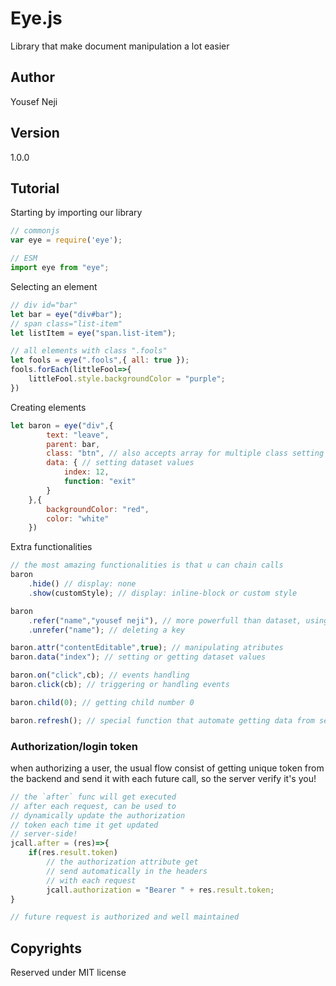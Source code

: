 # Eye.js
Library that make document manipulation a lot easier

## Author 
Yousef Neji

## Version
1.0.0


## Tutorial
Starting by importing our library

```JavaScript
// commonjs
var eye = require('eye');

// ESM
import eye from "eye";
```

Selecting an element
```JavaScript
// div id="bar"
let bar = eye("div#bar");
// span class="list-item"
let listItem = eye("span.list-item");

// all elements with class ".fools"
let fools = eye(".fools",{ all: true });
fools.forEach(littleFool=>{
    littleFool.style.backgroundColor = "purple";
})
```

Creating elements
```JavaScript
let baron = eye("div",{ 
        text: "leave",
        parent: bar,
        class: "btn", // also accepts array for multiple class setting at once
        data: { // setting dataset values
            index: 12,
            function: "exit"
        }
    },{ 
        backgroundColor: "red", 
        color: "white"
    })
```

Extra functionalities
```JavaScript
// the most amazing functionalities is that u can chain calls
baron
    .hide() // display: none
    .show(customStyle); // display: inline-block or custom style

baron
    .refer("name","yousef neji"), // more powerfull than dataset, using WeakMaps!
    .unrefer("name"); // deleting a key

baron.attr("contentEditable",true); // manipulating atributes
baron.data("index"); // setting or getting dataset values

baron.on("click",cb); // events handling
baron.click(cb); // triggering or handling events

baron.child(0); // getting child number 0

baron.refresh(); // special function that automate getting data from server and displaying it
```

### Authorization/login token
when authorizing a user, the usual flow consist of getting unique token from the backend and send it with each future call, so the server verify it's you!
```JavaScript
// the `after` func will get executed
// after each request, can be used to
// dynamically update the authorization 
// token each time it get updated 
// server-side!
jcall.after = (res)=>{
    if(res.result.token)
        // the authorization attribute get 
        // send automatically in the headers 
        // with each request
        jcall.authorization = "Bearer " + res.result.token;
}

// future request is authorized and well maintained
```


## Copyrights
Reserved under MIT license
